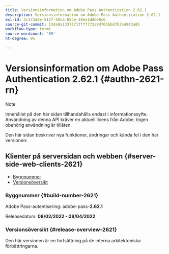 ```yaml
---
title: Versionsinformation om Adobe Pass Authentication 2.62.1
description: Versionsinformation om Adobe Pass Authentication 2.62.1
exl-id: 5c173a0e-512f-40ca-85ce-10ea1ddbe8c6
source-git-commit: 134a9a13373717ff7772a9d765bbd7b3b4943a85
workflow-type: tm+mt
source-wordcount: '89'
ht-degree: 0%

---
```


# Versionsinformation om Adobe Pass Authentication 2.62.1 {#authn-2621-rn}

>[!NOTE]
>
>Innehållet på den här sidan tillhandahålls endast i informationssyfte. Användning av denna API kräver en aktuell licens från Adobe. Ingen obehörig användning är tillåten.

Den här sidan beskriver nya funktioner, ändringar och kända fel i den här versionen:

## Klienter på serversidan och webben {#server-side-web-clients-2621}

* [Byggnummer](#build-number-2621)
* [Versionsöversikt](#release-overview-2621)

### Byggnummer {#build-number-2621}

Adobe Pass-autentisering: adobe-pass-**2.62.1**

Releasedatum: **08/02/2022 - 08/04/2022**

### Versionsöversikt {#release-overview-2621}

Den här versionen är en fortsättning på de interna arkitektoniska förbättringarna.
